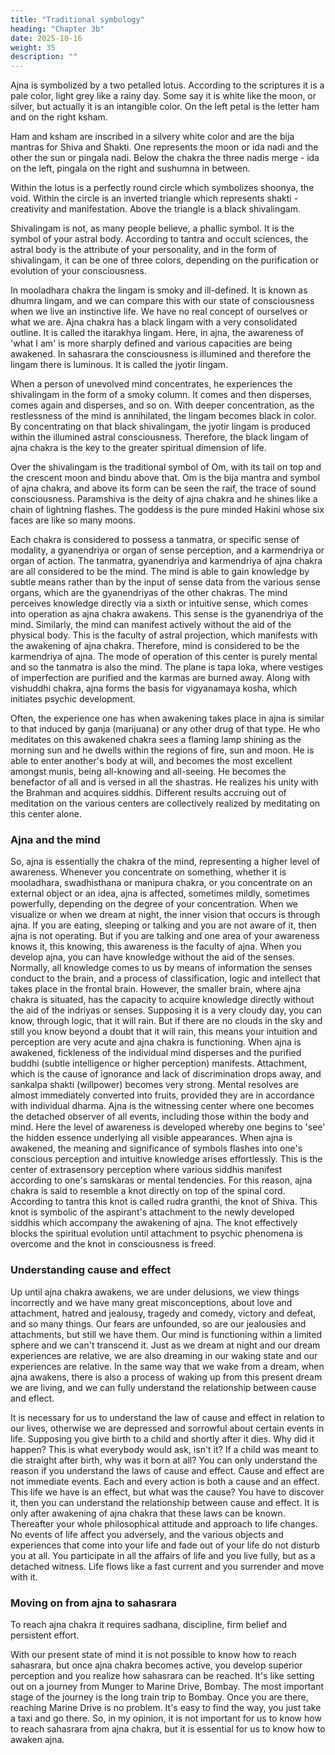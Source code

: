 ```yaml
---
title: "Traditional symbology"
heading: "Chapter 3b"
date: 2025-10-16
weight: 35
description: ""
---
```




Ajna is symbolized by a two petalled lotus. According to the scriptures it is a pale
color, light grey like a rainy day. Some say it is white like the moon, or silver, but
actually it is an intangible color. On the left petal is the letter ham and on the right ksham.

Ham and ksham are inscribed in a silvery white color and are the bija mantras for Shiva
and Shakti. One represents the moon or ida nadi and the other the sun or pingala nadi.
Below the chakra the three nadis merge - ida on the left, pingala on the right and
sushumna in between.

Within the lotus is a perfectly round circle which symbolizes shoonya, the void.
Within the circle is an inverted triangle which represents shakti - creativity and
manifestation. Above the triangle is a black shivalingam. 

Shivalingam is not, as many
people believe, a phallic symbol. It is the symbol of your astral body. According to tantra
and occult sciences, the astral body is the attribute of your personality, and in the form of
shivalingam, it can be one of three colors, depending on the purification or evolution of
your consciousness.

In mooladhara chakra the lingam is smoky and ill-defined. It is known as dhumra
lingam, and we can compare this with our state of consciousness when we live an
instinctive life. We have no real concept of ourselves or what we are. Ajna chakra has a
black lingam with a very consolidated outline. It is called the itarakhya lingam. Here, in
ajna, the awareness of 'what I am' is more sharply defined and various capacities are
being awakened. In sahasrara the consciousness is illumined and therefore the lingam
there is luminous. It is called the jyotir lingam.

When a person of unevolved mind concentrates, he experiences the shivalingam in the
form of a smoky column. It comes and then disperses, comes again and disperses, and so
on. With deeper concentration, as the restlessness of the mind is annihilated, the lingam
becomes black in color. By concentrating on that black shivalingam, the jyotir lingam is
produced within the illumined astral consciousness. Therefore, the black lingam of ajna
chakra is the key to the greater spiritual dimension of life.

Over the shivalingam is the traditional symbol of Оm, with its tail on top and the
crescent moon and bindu above that. Om is the bija mantra and symbol of ajna chakra,
and above its form can be seen the raif, the trace of sound consciousness. Paramshiva is
the deity of ajna chakra and he shines like a chain of lightning flashes. The goddess is the
pure minded Hakini whose six faces are like so many moons.

Each chakra is considered to possess a tanmatra, or specific sense of modality, a
gyanendriya or organ of sense perception, and a karmendriya or organ of action. The
tanmatra, gyanendriya and karmendriya of ajna chakra are all considered to be the mind.
The mind is able to gain knowledge by subtle means rather than by the input of sense
data from the various sense organs, which are the gyanendriyas of the other chakras. The
mind perceives knowledge directly via a sixth or intuitive sense, which comes into
operation as ajna chakra awakens. This sense is the gyanendriya of the mind. Similarly,
the mind can manifest actively without the aid of the physical body. This is the faculty of
astral projection, which manifests with the awakening of ajna chakra. Therefore, mind is
considered to be the karmendriya of ajna. The mode of operation of this center is purely
mental and so the tanmatra is also the mind. The plane is tapa loka, where vestiges of
imperfection are purified and the karmas are burned away. Along with vishuddhi chakra,
ajna forms the basis for vigyanamaya kosha, which initiates psychic development.

Often, the experience one has when awakening takes place in ajna is similar to that
induced by ganja (marijuana) or any other drug of that type. He who meditates on this
awakened chakra sees a flaming lamp shining as the morning sun and he dwells within
the regions of fire, sun and moon. He is able to enter another's body at will, and becomes
the most excellent amongst munis, being all-knowing and all-seeing. He becomes the
benefactor of all and is versed in all the shastras. He realizes his unity with the Brahman
and acquires siddhis. Different results accruing out of meditation on the various centers
are collectively realized by meditating on this center alone.


### Ajna and the mind

So, ajna is essentially the chakra of the mind, representing a higher level of
awareness. Whenever you concentrate on something, whether it is mooladhara,
swadhisthana or manipura chakra, or you concentrate on an external object or an idea,
ajna is affected, sometimes mildly, sometimes powerfully, depending on the degree of
your concentration. When we visualize or when we dream at night, the inner vision that
occurs is through ajna. If you are eating, sleeping or talking and you are not aware of it,
then ajna is not operating. But if you are talking and one area of your awareness knows it,
this knowing, this awareness is the faculty of ajna.
When you develop ajna, you can have knowledge without the aid of the senses.
Normally, all knowledge comes to us by means of information the senses conduct to the
brain, and a process of classification, logic and intellect that takes place in the frontal
brain. However, the smaller brain, where ajna chakra is situated, has the capacity to
acquire knowledge directly without the aid of the indriyas or senses. Supposing it is a
very cloudy day, you can know, through logic, that it will rain. But if there are no clouds
in the sky and still you know beyond a doubt that it will rain, this means your intuition
and perception are very acute and ajna chakra is functioning.
When ajna is awakened, fickleness of the individual mind disperses and the purified
buddhi (subtle intelligence or higher perception) manifests. Attachment, which is the
cause of ignorance and lack of discrimination drops away, and sankalpa shakti
(willpower) becomes very strong. Mental resolves are almost immediately converted into
fruits, provided they are in accordance with individual dharma.
Ajna is the witnessing center where one becomes the detached observer of all events,
including those within the body and mind. Here the level of awareness is developed
whereby one begins to 'see' the hidden essence underlying all visible appearances. When
ajna is awakened, the meaning and significance of symbols flashes into one's conscious
perception and intuitive knowledge arises effortlessly.
This is the center of extrasensory perception where various siddhis manifest
according to one's samskaras or mental tendencies. For this reason, ajna chakra is said to
resemble a knot directly on top of the spinal cord. According to tantra this knot is called
rudra granthi, the knot of Shiva. This knot is symbolic of the aspirant's attachment to the
newly developed siddhis which accompany the awakening of ajna. The knot effectively
blocks the spiritual evolution until attachment to psychic phenomena is overcome and the
knot in consciousness is freed.


### Understanding cause and effect

Up until ajna chakra awakens, we are under delusions, we view things incorrectly and
we have many great misconceptions, about love and attachment, hatred and jealousy,
tragedy and comedy, victory and defeat, and so many things. Our fears are unfounded, so
are our jealousies and attachments, but still we have them. Our mind is functioning within
a limited sphere and we can't transcend it. Just as we dream at night and our dream
experiences are relative, we are also dreaming in our waking state and our experiences
are relative. In the same way that we wake from a dream, when ajna awakens, there is
also a process of waking up from this present dream we are living, and we can fully
understand the relationship between cause and eflect.

It is necessary for us to understand the law of cause and effect in relation to our lives,
otherwise we are depressed and sorrowful about certain events in life. Supposing you
give birth to a child and shortly after it dies. Why did it happen? This is what everybody
would ask, isn't it? If a child was meant to die straight after birth, why was it born at all?
You can only understand the reason if you understand the laws of cause and effect.
Cause and effect are not immediate events. Each and every action is both a cause and
an effect. This life we have is an effect, but what was the cause? You have to discover it,
then you can understand the relationship between cause and effect. It is only after
awakening of ajna chakra that these laws can be known. Thereafter your whole
philosophical attitude and approach to life changes. No events of life affect you
adversely, and the various objects and experiences that come into your life and fade out
of your life do not disturb you at all. You participate in all the affairs of life and you live
fully, but as a detached witness. Life flows like a fast current and you surrender and move
with it.


### Moving on from ajna to sahasrara

To reach ajna chakra it requires sadhana, discipline, firm belief and persistent effort.

With our present state of mind it is not possible to know how to reach sahasrara, but once
ajna chakra becomes active, you develop superior perception and you realize how
sahasrara can be reached. It's like setting out on a journey from Munger to Marine Drive,
Bombay. The most important stage of the journey is the long train trip to Bombay. Once
you are there, reaching Marine Drive is no problem. It's easy to find the way, you just
take a taxi and go there. So, in my opinion, it is not important for us to know how to
reach sahasrara from ajna chakra, but it is essential for us to know how to awaken ajna.

